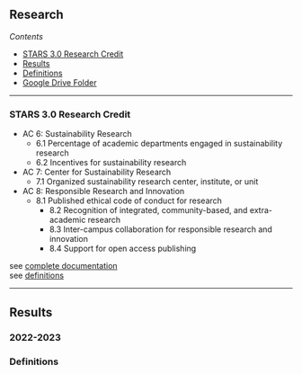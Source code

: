 ## Research

*Contents*
- [STARS 3.0 Research Credit](#stars-30-research-credit)
- [Results](#results)
- [Definitions](#definitions)
- [Google Drive Folder](https://drive.google.com/drive/folders/1MpK4bpxYSuIs97QPZ0AMyqoNcxe-ACPu)

------

### STARS 3.0 Research Credit

- AC 6: Sustainability Research	
  - 6.1 Percentage of academic departments engaged in sustainability research
  - 6.2 Incentives for sustainability research
- AC 7: Center for Sustainability Research	
  - 7.1 Organized sustainability research center, institute, or unit
- AC 8: Responsible Research and Innovation	
  - 8.1 Published ethical code of conduct for research
	- 8.2 Recognition of integrated, community-based, and extra-academic research
	- 8.3 Inter-campus collaboration for responsible research and innovation
	- 8.4 Support for open access publishing

see [complete documentation](https://docs.google.com/document/d/1UgIhYWWg5GS7cB9qYvRpw76-ThuQZJ2X1spEiS1fp_U/edit#heading=h.43oau9mq61o0)  
see [definitions](#definitions)

------

## Results

### 2022-2023

### Definitions
